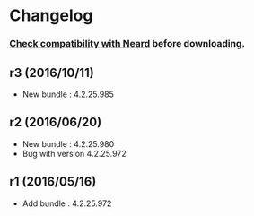 # Changelog

### [Check compatibility with Neard](https://github.com/crazy-max/neard/wiki/toolNotepad2-mod#latest) before downloading.

## r3 (2016/10/11)

* New bundle : 4.2.25.985

## r2 (2016/06/20)

* New bundle : 4.2.25.980
* Bug with version 4.2.25.972

## r1 (2016/05/16)

* Add bundle : 4.2.25.972
